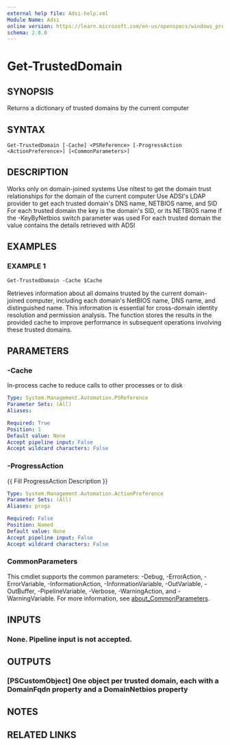 ```yaml
---
external help file: Adsi-help.xml
Module Name: Adsi
online version: https://learn.microsoft.com/en-us/openspecs/windows_protocols/ms-dtyp/11e1608c-6169-4fbc-9c33-373fc9b224f4#Appendix_A_34
schema: 2.0.0
---
```


# Get-TrustedDomain

## SYNOPSIS
Returns a dictionary of trusted domains by the current computer

## SYNTAX

```
Get-TrustedDomain [-Cache] <PSReference> [-ProgressAction <ActionPreference>] [<CommonParameters>]
```

## DESCRIPTION
Works only on domain-joined systems
Use nltest to get the domain trust relationships for the domain of the current computer
Use ADSI's LDAP provider to get each trusted domain's DNS name, NETBIOS name, and SID
For each trusted domain the key is the domain's SID, or its NETBIOS name if the -KeyByNetbios switch parameter was used
For each trusted domain the value contains the details retrieved with ADSI

## EXAMPLES

### EXAMPLE 1
```
Get-TrustedDomain -Cache $Cache
```

Retrieves information about all domains trusted by the current domain-joined computer, including each domain's
NetBIOS name, DNS name, and distinguished name.
This information is essential for cross-domain identity resolution
and permission analysis.
The function stores the results in the provided cache to improve performance in
subsequent operations involving these trusted domains.

## PARAMETERS

### -Cache
In-process cache to reduce calls to other processes or to disk

```yaml
Type: System.Management.Automation.PSReference
Parameter Sets: (All)
Aliases:

Required: True
Position: 1
Default value: None
Accept pipeline input: False
Accept wildcard characters: False
```

### -ProgressAction
{{ Fill ProgressAction Description }}

```yaml
Type: System.Management.Automation.ActionPreference
Parameter Sets: (All)
Aliases: proga

Required: False
Position: Named
Default value: None
Accept pipeline input: False
Accept wildcard characters: False
```

### CommonParameters
This cmdlet supports the common parameters: -Debug, -ErrorAction, -ErrorVariable, -InformationAction, -InformationVariable, -OutVariable, -OutBuffer, -PipelineVariable, -Verbose, -WarningAction, and -WarningVariable. For more information, see [about_CommonParameters](http://go.microsoft.com/fwlink/?LinkID=113216).

## INPUTS

### None. Pipeline input is not accepted.
## OUTPUTS

### [PSCustomObject] One object per trusted domain, each with a DomainFqdn property and a DomainNetbios property
## NOTES

## RELATED LINKS


